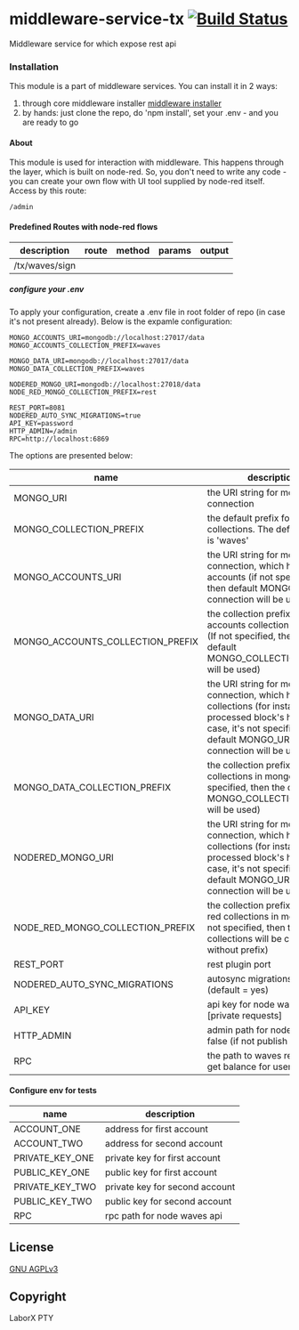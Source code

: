 # middleware-service-tx [![Build Status](https://travis-ci.org/ChronoBank/middleware-service-tx.svg?branch=master)](https://travis-ci.org/ChronoBank/middleware-service-tx)

Middleware service for which expose rest api

### Installation

This module is a part of middleware services. You can install it in 2 ways:

1) through core middleware installer  [middleware installer](https://www.npmjs.com/package/chronobank-middleware)
2) by hands: just clone the repo, do 'npm install', set your .env - and you are ready to go

#### About
This module is used for interaction with middleware. This happens through the layer, which is built on node-red.
So, you don't need to write any code - you can create your own flow with UI tool supplied by node-red itself. Access by this route:
```
/admin
````


#### Predefined Routes with node-red flows

| description | route | method | params | output | 
| --------- | ---- | - | ---- | --- | 
| /tx/waves/sign


##### сonfigure your .env

To apply your configuration, create a .env file in root folder of repo (in case it's not present already).
Below is the expamle configuration:

```
MONGO_ACCOUNTS_URI=mongodb://localhost:27017/data
MONGO_ACCOUNTS_COLLECTION_PREFIX=waves

MONGO_DATA_URI=mongodb://localhost:27017/data
MONGO_DATA_COLLECTION_PREFIX=waves

NODERED_MONGO_URI=mongodb://localhost:27018/data
NODE_RED_MONGO_COLLECTION_PREFIX=rest

REST_PORT=8081
NODERED_AUTO_SYNC_MIGRATIONS=true
API_KEY=password
HTTP_ADMIN=/admin
RPC=http://localhost:6869
```

The options are presented below:

| name | description|
| ------ | ------ |
| MONGO_URI   | the URI string for mongo connection
| MONGO_COLLECTION_PREFIX   | the default prefix for all mongo collections. The default value is 'waves'
| MONGO_ACCOUNTS_URI   | the URI string for mongo connection, which holds users accounts (if not specified, then default MONGO_URI connection will be used)
| MONGO_ACCOUNTS_COLLECTION_PREFIX   | the collection prefix for accounts collection in mongo (If not specified, then the default MONGO_COLLECTION_PREFIX will be used)
| MONGO_DATA_URI   | the URI string for mongo connection, which holds data collections (for instance, processed block's height). In case, it's not specified, then default MONGO_URI connection will be used)
| MONGO_DATA_COLLECTION_PREFIX   | the collection prefix for data collections in mongo (If not specified, then the default MONGO_COLLECTION_PREFIX will be used)
| NODERED_MONGO_URI   | the URI string for mongo connection, which holds data collections (for instance, processed block's height). In case, it's not specified, then default MONGO_URI connection will be used)
| NODE_RED_MONGO_COLLECTION_PREFIX   | the collection prefix for node-red collections in mongo (If not specified, then the collections will be created without prefix)
| REST_PORT   | rest plugin port
| NODERED_AUTO_SYNC_MIGRATIONS   | autosync migrations on start (default = yes)
| API_KEY | api key for node waves [private requests]
| HTTP_ADMIN | admin path for nodered or false (if not publish as default)
| RPC   | the path to waves rest api for get balance for user 

#### Configure env for tests


| name | description|
| ------ | ------ |
| ACCOUNT_ONE | address for first account
| ACCOUNT_TWO | address for second account
| PRIVATE_KEY_ONE | private key for first account
| PUBLIC_KEY_ONE | public key for first account
| PRIVATE_KEY_TWO | private key for second account
| PUBLIC_KEY_TWO | public key for second account
| RPC | rpc path for node waves api 



License
----
 [GNU AGPLv3](LICENSE)

Copyright
----
LaborX PTY
